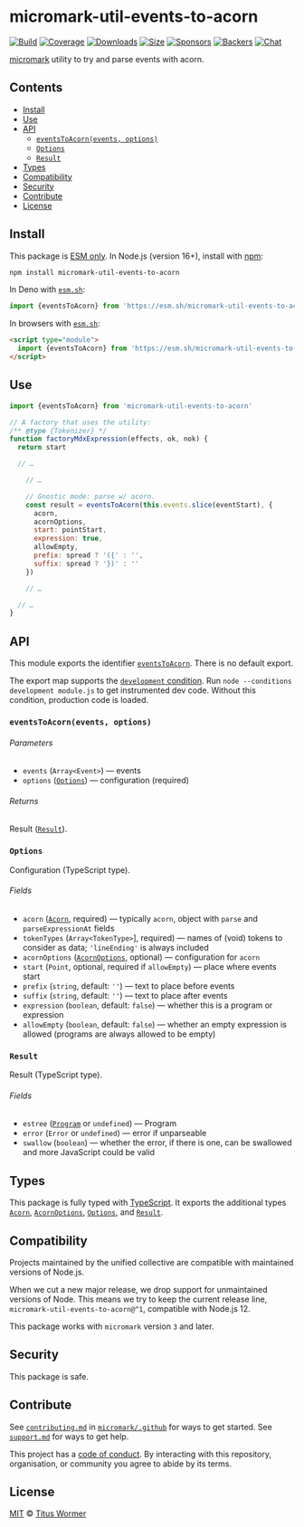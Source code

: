 # micromark-util-events-to-acorn

[![Build][build-badge]][build]
[![Coverage][coverage-badge]][coverage]
[![Downloads][downloads-badge]][downloads]
[![Size][size-badge]][size]
[![Sponsors][sponsors-badge]][opencollective]
[![Backers][backers-badge]][opencollective]
[![Chat][chat-badge]][chat]

[micromark][] utility to try and parse events with acorn.

## Contents

*   [Install](#install)
*   [Use](#use)
*   [API](#api)
    *   [`eventsToAcorn(events, options)`](#eventstoacornevents-options)
    *   [`Options`](#options)
    *   [`Result`](#result)
*   [Types](#types)
*   [Compatibility](#compatibility)
*   [Security](#security)
*   [Contribute](#contribute)
*   [License](#license)

## Install

This package is [ESM only][esm].
In Node.js (version 16+), install with [npm][]:

```sh
npm install micromark-util-events-to-acorn
```

In Deno with [`esm.sh`][esmsh]:

```js
import {eventsToAcorn} from 'https://esm.sh/micromark-util-events-to-acorn@1'
```

In browsers with [`esm.sh`][esmsh]:

```html
<script type="module">
  import {eventsToAcorn} from 'https://esm.sh/micromark-util-events-to-acorn@1?bundle'
</script>
```

## Use

```js
import {eventsToAcorn} from 'micromark-util-events-to-acorn'

// A factory that uses the utility:
/** @type {Tokenizer} */
function factoryMdxExpression(effects, ok, nok) {
  return start

  // …

    // …

    // Gnostic mode: parse w/ acorn.
    const result = eventsToAcorn(this.events.slice(eventStart), {
      acorn,
      acornOptions,
      start: pointStart,
      expression: true,
      allowEmpty,
      prefix: spread ? '({' : '',
      suffix: spread ? '})' : ''
    })

    // …

  // …
}
```

## API

This module exports the identifier [`eventsToAcorn`][api-events-to-acorn].
There is no default export.

The export map supports the [`development` condition][development].
Run `node --conditions development module.js` to get instrumented dev code.
Without this condition, production code is loaded.

### `eventsToAcorn(events, options)`

###### Parameters

*   `events` (`Array<Event>`)
    — events
*   `options` ([`Options`][api-options])
    — configuration (required)

###### Returns

Result ([`Result`][api-result]).

### `Options`

Configuration (TypeScript type).

###### Fields

*   `acorn` ([`Acorn`][acorn], required)
    — typically `acorn`, object with `parse` and `parseExpressionAt` fields
*   `tokenTypes` (`Array<TokenType>`], required)
    — names of (void) tokens to consider as data; `'lineEnding'` is always
    included
*   `acornOptions` ([`AcornOptions`][acorn-options], optional)
    — configuration for `acorn`
*   `start` (`Point`, optional, required if `allowEmpty`)
    — place where events start
*   `prefix` (`string`, default: `''`)
    — text to place before events
*   `suffix` (`string`, default: `''`)
    — text to place after events
*   `expression` (`boolean`, default: `false`)
    — whether this is a program or expression
*   `allowEmpty` (`boolean`, default: `false`)
    — whether an empty expression is allowed (programs are always allowed to be
    empty)

### `Result`

Result (TypeScript type).

###### Fields

*   `estree` ([`Program`][program] or `undefined`)
    — Program
*   `error` (`Error` or `undefined`)
    — error if unparseable
*   `swallow` (`boolean`)
    — whether the error, if there is one, can be swallowed and more JavaScript
    could be valid

## Types

This package is fully typed with [TypeScript][].
It exports the additional types [`Acorn`][acorn],
[`AcornOptions`][acorn-options], [`Options`][api-options], and
[`Result`][api-result].

## Compatibility

Projects maintained by the unified collective are compatible with maintained
versions of Node.js.

When we cut a new major release, we drop support for unmaintained versions of
Node.
This means we try to keep the current release line,
`micromark-util-events-to-acorn@^1`, compatible with Node.js 12.

This package works with `micromark` version `3` and later.

## Security

This package is safe.

## Contribute

See [`contributing.md`][contributing] in [`micromark/.github`][health] for ways
to get started.
See [`support.md`][support] for ways to get help.

This project has a [code of conduct][coc].
By interacting with this repository, organisation, or community you agree to
abide by its terms.

## License

[MIT][license] © [Titus Wormer][author]

<!-- Definitions -->

[build-badge]: https://github.com/micromark/micromark-extension-mdx-expression/workflows/main/badge.svg

[build]: https://github.com/micromark/micromark-extension-mdx-expression/actions

[coverage-badge]: https://img.shields.io/codecov/c/github/micromark/micromark-extension-mdx-expression.svg

[coverage]: https://codecov.io/github/micromark/micromark-extension-mdx-expression

[downloads-badge]: https://img.shields.io/npm/dm/micromark-util-events-to-acorn.svg

[downloads]: https://www.npmjs.com/package/micromark-util-events-to-acorn

[size-badge]: https://img.shields.io/badge/dynamic/json?label=minzipped%20size&query=$.size.compressedSize&url=https://deno.bundlejs.com/?q=micromark-util-events-to-acorn

[size]: https://bundlejs.com/?q=micromark-util-events-to-acorn

[sponsors-badge]: https://opencollective.com/unified/sponsors/badge.svg

[backers-badge]: https://opencollective.com/unified/backers/badge.svg

[opencollective]: https://opencollective.com/unified

[npm]: https://docs.npmjs.com/cli/install

[esmsh]: https://esm.sh

[chat-badge]: https://img.shields.io/badge/chat-discussions-success.svg

[chat]: https://github.com/micromark/micromark/discussions

[license]: https://github.com/micromark/micromark-extension-mdx-expression/blob/main/license

[author]: https://wooorm.com

[health]: https://github.com/micromark/.github

[contributing]: https://github.com/micromark/.github/blob/main/contributing.md

[support]: https://github.com/micromark/.github/blob/main/support.md

[coc]: https://github.com/micromark/.github/blob/main/code-of-conduct.md

[esm]: https://gist.github.com/sindresorhus/a39789f98801d908bbc7ff3ecc99d99c

[typescript]: https://www.typescriptlang.org

[development]: https://nodejs.org/api/packages.html#packages_resolving_user_conditions

[acorn]: https://github.com/acornjs/acorn

[acorn-options]: https://github.com/acornjs/acorn/blob/96c721dbf89d0ccc3a8c7f39e69ef2a6a3c04dfa/acorn/dist/acorn.d.ts#L16

[micromark]: https://github.com/micromark/micromark

[program]: https://github.com/estree/estree/blob/master/es2015.md#programs

[api-events-to-acorn]: #eventstoacornevents-options

[api-options]: #options

[api-result]: #result
